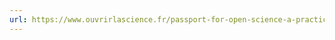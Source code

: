 ```yaml
---
url: https://www.ouvrirlascience.fr/passport-for-open-science-a-practical-guide-for-phd-students/
---
```

